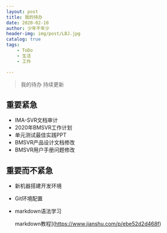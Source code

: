 ```yaml
---
layout: post
title: 我的待办
date: 2020-02-10
author: 少年不年少
header-img: img/post/LBJ.jpg
catalog: true
tags:
    - ToDo
    - 生活
    - 工作

---
```



> 我的待办 持续更新 

## 重要紧急 
* IMA-SVR文档审计
* 2020年BMSVR工作计划
* 单元测试最佳实践PPT
* BMSVR产品设计文档修改
* BMSVR用户手册问题修改

## 重要而不紧急 
* 新机器搭建开发环境

* Git环境配置

* markdown语法学习 

  markdown教程](https://www.jianshu.com/p/ebe52d2d468f)
